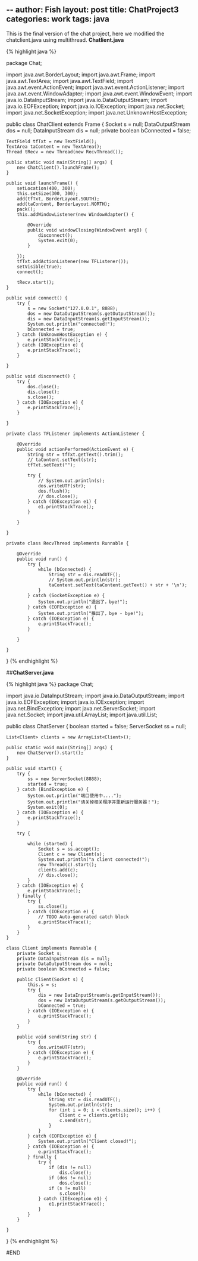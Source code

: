 --
author: Fish
layout: post
title: ChatProject3 
categories: work 
tags: java 
---
This is the final version of the chat project, here we modified the chatclient.java using multithread. 
<b>Chatlient.java</b>

{% highlight java %}

package Chat;

import java.awt.BorderLayout;
import java.awt.Frame;
import java.awt.TextArea;
import java.awt.TextField;
import java.awt.event.ActionEvent;
import java.awt.event.ActionListener;
import java.awt.event.WindowAdapter;
import java.awt.event.WindowEvent;
import java.io.DataInputStream;
import java.io.DataOutputStream;
import java.io.EOFException;
import java.io.IOException;
import java.net.Socket;
import java.net.SocketException;
import java.net.UnknownHostException;

public class ChatClient extends Frame {
    Socket s = null;
    DataOutputStream dos = null;
    DataInputStream dis = null;
    private boolean bConnected = false;

    TextField tfTxt = new TextField();
    TextArea taContent = new TextArea();
    Thread tRecv = new Thread(new RecvThread());

    public static void main(String[] args) {
        new ChatClient().launchFrame();
    }

    public void launchFrame() {
        setLocation(400, 300);
        this.setSize(300, 300);
        add(tfTxt, BorderLayout.SOUTH);
        add(taContent, BorderLayout.NORTH);
        pack();
        this.addWindowListener(new WindowAdapter() {

            @Override
            public void windowClosing(WindowEvent arg0) {
                disconnect();
                System.exit(0);
            }

        });
        tfTxt.addActionListener(new TFListener());
        setVisible(true);
        connect();

        tRecv.start();
    }

    public void connect() {
        try {
            s = new Socket("127.0.0.1", 8888);
            dos = new DataOutputStream(s.getOutputStream());
            dis = new DataInputStream(s.getInputStream());
            System.out.println("connected!");
            bConnected = true;
        } catch (UnknownHostException e) {
            e.printStackTrace();
        } catch (IOException e) {
            e.printStackTrace();
        }

    }

    public void disconnect() {
        try {
            dos.close();
            dis.close();
            s.close();
        } catch (IOException e) {
            e.printStackTrace();
        }

    }

    private class TFListener implements ActionListener {

        @Override
        public void actionPerformed(ActionEvent e) {
            String str = tfTxt.getText().trim();
            // taContent.setText(str);
            tfTxt.setText("");

            try {
                // System.out.println(s);
                dos.writeUTF(str);
                dos.flush();
                // dos.close();
            } catch (IOException e1) {
                e1.printStackTrace();
            }

        }

    }

    private class RecvThread implements Runnable {

        @Override
        public void run() {
            try {
                while (bConnected) {
                    String str = dis.readUTF();
                    // System.out.println(str);
                    taContent.setText(taContent.getText() + str + '\n');
                }
            } catch (SocketException e) {
                System.out.println("退出了，bye!");
            } catch (EOFException e) {
                System.out.println("推出了，bye - bye!");
            } catch (IOException e) {
                e.printStackTrace();
            }

        }

    }
}
{% endhighlight %}
<!--more-->

##<b>ChatServer.java</b>

{% highlight java %}
package Chat;

import java.io.DataInputStream;
import java.io.DataOutputStream;
import java.io.EOFException;
import java.io.IOException;
import java.net.BindException;
import java.net.ServerSocket;
import java.net.Socket;
import java.util.ArrayList;
import java.util.List;

public class ChatServer {
    boolean started = false;
    ServerSocket ss = null;

    List<Client> clients = new ArrayList<Client>();

    public static void main(String[] args) {
        new ChatServer().start();
    }

    public void start() {
        try {
            ss = new ServerSocket(8888);
            started = true;
        } catch (BindException e) {
            System.out.println("端口使用中....");
            System.out.println("请关掉相关程序并重新运行服务器！");
            System.exit(0);
        } catch (IOException e) {
            e.printStackTrace();
        }

        try {

            while (started) {
                Socket s = ss.accept();
                Client c = new Client(s);
                System.out.println("a client connected!");
                new Thread(c).start();
                clients.add(c);
                // dis.close();
            }
        } catch (IOException e) {
            e.printStackTrace();
        } finally {
            try {
                ss.close();
            } catch (IOException e) {
                // TODO Auto-generated catch block
                e.printStackTrace();
            }
        }
    }

    class Client implements Runnable {
        private Socket s;
        private DataInputStream dis = null;
        private DataOutputStream dos = null;
        private boolean bConnected = false;

        public Client(Socket s) {
            this.s = s;
            try {
                dis = new DataInputStream(s.getInputStream());
                dos = new DataOutputStream(s.getOutputStream());
                bConnected = true;
            } catch (IOException e) {
                e.printStackTrace();
            }
        }

        public void send(String str) {
            try {
                dos.writeUTF(str);
            } catch (IOException e) {
                e.printStackTrace();
            }
        }

        @Override
        public void run() {
            try {
                while (bConnected) {
                    String str = dis.readUTF();
                    System.out.println(str);
                    for (int i = 0; i < clients.size(); i++) {
                        Client c = clients.get(i);
                        c.send(str);
                    }
                }
            } catch (EOFException e) {
                System.out.println("Client closed!");
            } catch (IOException e) {
                e.printStackTrace();
            } finally {
                try {
                    if (dis != null)
                        dis.close();
                    if (dos != null)
                        dos.close();
                    if (s != null)
                        s.close();
                } catch (IOException e1) {
                    e1.printStackTrace();
                }
            }
        }

    }
}
{% endhighlight %}

#END
